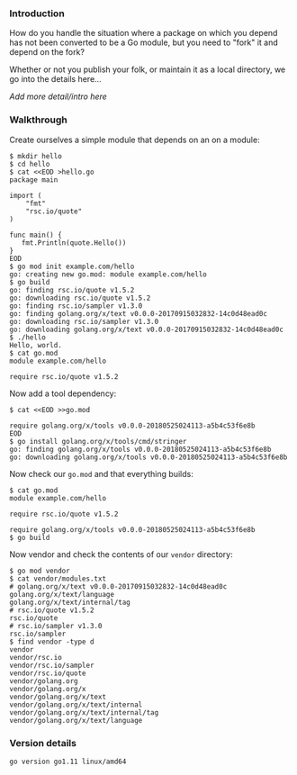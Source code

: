 <!-- __JSON: egrunner script.sh # LONG ONLINE

### Introduction

How do you handle the situation where a package on which you depend has not been converted to be a
Go module, but you need to "fork" it and depend on the fork?

Whether or not you publish your folk, or maintain it as a local directory, we go into the details
here...

_Add more detail/intro here_

### Walkthrough

Create ourselves a simple module that depends on an on a module:


```
{{PrintBlock "setup" -}}
```

Now add a tool dependency:


```
{{PrintBlock "add tools dep" -}}
```

Now check our `go.mod` and that everything builds:


```
{{PrintBlock "check" -}}
```

Now vendor and check the contents of our `vendor` directory:

```
{{PrintBlock "vendor" -}}
```


### Version details

```
{{PrintBlockOut "version details" -}}
```

-->

### Introduction

How do you handle the situation where a package on which you depend has not been converted to be a
Go module, but you need to "fork" it and depend on the fork?

Whether or not you publish your folk, or maintain it as a local directory, we go into the details
here...

_Add more detail/intro here_

### Walkthrough

Create ourselves a simple module that depends on an on a module:


```
$ mkdir hello
$ cd hello
$ cat <<EOD >hello.go
package main

import (
	"fmt"
	"rsc.io/quote"
)

func main() {
   fmt.Println(quote.Hello())
}
EOD
$ go mod init example.com/hello
go: creating new go.mod: module example.com/hello
$ go build
go: finding rsc.io/quote v1.5.2
go: downloading rsc.io/quote v1.5.2
go: finding rsc.io/sampler v1.3.0
go: finding golang.org/x/text v0.0.0-20170915032832-14c0d48ead0c
go: downloading rsc.io/sampler v1.3.0
go: downloading golang.org/x/text v0.0.0-20170915032832-14c0d48ead0c
$ ./hello
Hello, world.
$ cat go.mod
module example.com/hello

require rsc.io/quote v1.5.2
```

Now add a tool dependency:


```
$ cat <<EOD >>go.mod

require golang.org/x/tools v0.0.0-20180525024113-a5b4c53f6e8b
EOD
$ go install golang.org/x/tools/cmd/stringer
go: finding golang.org/x/tools v0.0.0-20180525024113-a5b4c53f6e8b
go: downloading golang.org/x/tools v0.0.0-20180525024113-a5b4c53f6e8b
```

Now check our `go.mod` and that everything builds:


```
$ cat go.mod
module example.com/hello

require rsc.io/quote v1.5.2

require golang.org/x/tools v0.0.0-20180525024113-a5b4c53f6e8b
$ go build
```

Now vendor and check the contents of our `vendor` directory:

```
$ go mod vendor
$ cat vendor/modules.txt
# golang.org/x/text v0.0.0-20170915032832-14c0d48ead0c
golang.org/x/text/language
golang.org/x/text/internal/tag
# rsc.io/quote v1.5.2
rsc.io/quote
# rsc.io/sampler v1.3.0
rsc.io/sampler
$ find vendor -type d
vendor
vendor/rsc.io
vendor/rsc.io/sampler
vendor/rsc.io/quote
vendor/golang.org
vendor/golang.org/x
vendor/golang.org/x/text
vendor/golang.org/x/text/internal
vendor/golang.org/x/text/internal/tag
vendor/golang.org/x/text/language
```


### Version details

```
go version go1.11 linux/amd64
```

<!-- END -->
